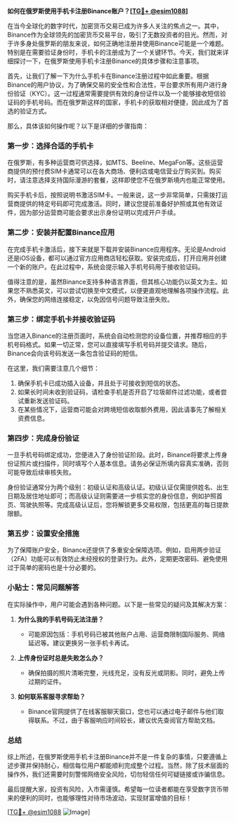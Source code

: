 **如何在俄罗斯使用手机卡注册Binance账户？[[TG💪+ @esim1088](https://t.me/s/esim1088)]**

在当今全球化的数字时代，加密货币交易已成为许多人关注的焦点之一。其中，Binance作为全球领先的加密货币交易平台，吸引了无数投资者的目光。然而，对于许多身处俄罗斯的朋友来说，如何正确地注册并使用Binance可能是一个难题。特别是在需要验证身份时，手机卡的注册成为了一个关键环节。今天，我们就来详细探讨一下，在俄罗斯使用手机卡注册Binance的具体步骤和注意事项。

首先，让我们了解一下为什么手机卡在Binance注册过程中如此重要。根据Binance的用户协议，为了确保交易的安全性和合法性，平台要求所有用户进行身份验证（KYC）。这一过程通常需要提供有效的身份证件以及一个能够接收短信验证码的手机号码。而在俄罗斯这样的国家，手机卡的获取相对便捷，因此成为了首选的验证方式。

那么，具体该如何操作呢？以下是详细的步骤指南：

### 第一步：选择合适的手机卡

在俄罗斯，有多种运营商可供选择，如MTS、Beeline、MegaFon等。这些运营商提供的预付费SIM卡通常可以在各大商场、便利店或电信营业厅购买到。购买时，请注意选择支持国际漫游的套餐，这样即使您不在俄罗斯境内也能正常使用。

购买手机卡后，按照说明书激活SIM卡。一般来说，这一步非常简单，只需拨打运营商提供的特定号码即可完成激活。同时，建议您提前准备好护照或其他有效证件，因为部分运营商可能会要求出示身份证明以完成开户手续。

### 第二步：安装并配置Binance应用

在完成手机卡激活后，接下来就是下载并安装Binance应用程序。无论是Android还是iOS设备，都可以通过官方应用商店轻松获取。安装完成后，打开应用并创建一个新的账户。在此过程中，系统会提示输入手机号码用于接收验证码。

值得注意的是，虽然Binance支持多种语言界面，但其核心功能仍以英文为主。如果您不熟悉英文，可以尝试切换至中文模式，以便更直观地理解各项操作流程。此外，确保您的网络连接稳定，以免因信号问题导致注册失败。

### 第三步：绑定手机卡并接收验证码

当您进入Binance的注册页面时，系统会自动检测您的设备位置，并推荐相应的手机号码格式。如果一切正常，您可以直接填写手机号码并提交请求。随后，Binance会向该号码发送一条包含验证码的短信。

在这里，我们需要注意几个细节：
1. 确保手机卡已成功插入设备，并且处于可接收到短信的状态。
2. 如果长时间未收到验证码，请检查手机是否开启了垃圾邮件过滤功能，或者尝试重新发送验证码。
3. 在某些情况下，运营商可能会对跨境短信收取额外费用，因此请事先了解相关资费信息。

### 第四步：完成身份验证

一旦手机号码绑定成功，您便进入了身份验证阶段。此时，Binance将要求上传身份证照片或扫描件，同时填写个人基本信息。请务必保证所填内容真实准确，否则可能导致后续审核失败。

身份验证通常分为两个级别：初级认证和高级认证。初级认证仅需提供姓名、出生日期及居住地址即可；而高级认证则需要进一步核实您的身份信息，例如护照首页、驾驶执照等。完成高级认证后，您将解锁更多交易权限，包括更高的每日提款限额。

### 第五步：设置安全措施

为了保障账户安全，Binance还提供了多重安全保障选项。例如，启用两步验证（2FA）功能可以有效防止未经授权的登录行为。此外，定期更改密码、避免使用过于简单的密码也是十分必要的。

### 小贴士：常见问题解答

在实际操作中，用户可能会遇到各种问题。以下是一些常见的疑问及其解决方案：

1. **为什么我的手机号码无法注册？**
   - 可能原因包括：手机号码已被其他账户占用、运营商限制国际服务、网络延迟等。建议更换另一张手机卡再试。

2. **上传身份证时总是失败怎么办？**
   - 确保拍摄的照片清晰完整，光线充足，没有反光或阴影。同时，避免上传过期的证件。

3. **如何联系客服寻求帮助？**
   - Binance官网提供了在线客服聊天窗口，您也可以通过电子邮件与他们取得联系。不过，由于客服响应时间较长，建议优先查阅官方帮助文档。

### 总结

综上所述，在俄罗斯使用手机卡注册Binance并不是一件复杂的事情，只要遵循上述步骤并保持耐心，相信每位用户都能顺利完成整个过程。当然，除了技术层面的操作外，我们还需要时刻警惕网络安全风险，切勿轻信任何可疑链接或诈骗信息。

最后提醒大家，投资有风险，入市需谨慎。希望每一位读者都能在享受数字货币带来的便利的同时，也能够理性对待市场波动，实现财富增值的目标！

[[TG💪+ @esim1088](https://t.me/s/esim1088) ![Image](https://i.postimg.cc/4NQfJmqS/Snipaste-2025-05-13-00-14-12.png)]